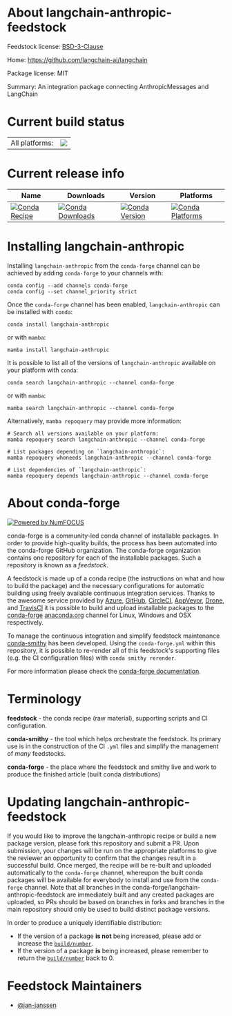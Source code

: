 About langchain-anthropic-feedstock
===================================

Feedstock license: [BSD-3-Clause](https://github.com/conda-forge/langchain-anthropic-feedstock/blob/main/LICENSE.txt)

Home: https://github.com/langchain-ai/langchain

Package license: MIT

Summary: An integration package connecting AnthropicMessages and LangChain

Current build status
====================


<table><tr><td>All platforms:</td>
    <td>
      <a href="https://dev.azure.com/conda-forge/feedstock-builds/_build/latest?definitionId=22316&branchName=main">
        <img src="https://dev.azure.com/conda-forge/feedstock-builds/_apis/build/status/langchain-anthropic-feedstock?branchName=main">
      </a>
    </td>
  </tr>
</table>

Current release info
====================

| Name | Downloads | Version | Platforms |
| --- | --- | --- | --- |
| [![Conda Recipe](https://img.shields.io/badge/recipe-langchain--anthropic-green.svg)](https://anaconda.org/conda-forge/langchain-anthropic) | [![Conda Downloads](https://img.shields.io/conda/dn/conda-forge/langchain-anthropic.svg)](https://anaconda.org/conda-forge/langchain-anthropic) | [![Conda Version](https://img.shields.io/conda/vn/conda-forge/langchain-anthropic.svg)](https://anaconda.org/conda-forge/langchain-anthropic) | [![Conda Platforms](https://img.shields.io/conda/pn/conda-forge/langchain-anthropic.svg)](https://anaconda.org/conda-forge/langchain-anthropic) |

Installing langchain-anthropic
==============================

Installing `langchain-anthropic` from the `conda-forge` channel can be achieved by adding `conda-forge` to your channels with:

```
conda config --add channels conda-forge
conda config --set channel_priority strict
```

Once the `conda-forge` channel has been enabled, `langchain-anthropic` can be installed with `conda`:

```
conda install langchain-anthropic
```

or with `mamba`:

```
mamba install langchain-anthropic
```

It is possible to list all of the versions of `langchain-anthropic` available on your platform with `conda`:

```
conda search langchain-anthropic --channel conda-forge
```

or with `mamba`:

```
mamba search langchain-anthropic --channel conda-forge
```

Alternatively, `mamba repoquery` may provide more information:

```
# Search all versions available on your platform:
mamba repoquery search langchain-anthropic --channel conda-forge

# List packages depending on `langchain-anthropic`:
mamba repoquery whoneeds langchain-anthropic --channel conda-forge

# List dependencies of `langchain-anthropic`:
mamba repoquery depends langchain-anthropic --channel conda-forge
```


About conda-forge
=================

[![Powered by
NumFOCUS](https://img.shields.io/badge/powered%20by-NumFOCUS-orange.svg?style=flat&colorA=E1523D&colorB=007D8A)](https://numfocus.org)

conda-forge is a community-led conda channel of installable packages.
In order to provide high-quality builds, the process has been automated into the
conda-forge GitHub organization. The conda-forge organization contains one repository
for each of the installable packages. Such a repository is known as a *feedstock*.

A feedstock is made up of a conda recipe (the instructions on what and how to build
the package) and the necessary configurations for automatic building using freely
available continuous integration services. Thanks to the awesome service provided by
[Azure](https://azure.microsoft.com/en-us/services/devops/), [GitHub](https://github.com/),
[CircleCI](https://circleci.com/), [AppVeyor](https://www.appveyor.com/),
[Drone](https://cloud.drone.io/welcome), and [TravisCI](https://travis-ci.com/)
it is possible to build and upload installable packages to the
[conda-forge](https://anaconda.org/conda-forge) [anaconda.org](https://anaconda.org/)
channel for Linux, Windows and OSX respectively.

To manage the continuous integration and simplify feedstock maintenance
[conda-smithy](https://github.com/conda-forge/conda-smithy) has been developed.
Using the ``conda-forge.yml`` within this repository, it is possible to re-render all of
this feedstock's supporting files (e.g. the CI configuration files) with ``conda smithy rerender``.

For more information please check the [conda-forge documentation](https://conda-forge.org/docs/).

Terminology
===========

**feedstock** - the conda recipe (raw material), supporting scripts and CI configuration.

**conda-smithy** - the tool which helps orchestrate the feedstock.
                   Its primary use is in the construction of the CI ``.yml`` files
                   and simplify the management of *many* feedstocks.

**conda-forge** - the place where the feedstock and smithy live and work to
                  produce the finished article (built conda distributions)


Updating langchain-anthropic-feedstock
======================================

If you would like to improve the langchain-anthropic recipe or build a new
package version, please fork this repository and submit a PR. Upon submission,
your changes will be run on the appropriate platforms to give the reviewer an
opportunity to confirm that the changes result in a successful build. Once
merged, the recipe will be re-built and uploaded automatically to the
`conda-forge` channel, whereupon the built conda packages will be available for
everybody to install and use from the `conda-forge` channel.
Note that all branches in the conda-forge/langchain-anthropic-feedstock are
immediately built and any created packages are uploaded, so PRs should be based
on branches in forks and branches in the main repository should only be used to
build distinct package versions.

In order to produce a uniquely identifiable distribution:
 * If the version of a package **is not** being increased, please add or increase
   the [``build/number``](https://docs.conda.io/projects/conda-build/en/latest/resources/define-metadata.html#build-number-and-string).
 * If the version of a package **is** being increased, please remember to return
   the [``build/number``](https://docs.conda.io/projects/conda-build/en/latest/resources/define-metadata.html#build-number-and-string)
   back to 0.

Feedstock Maintainers
=====================

* [@jan-janssen](https://github.com/jan-janssen/)

